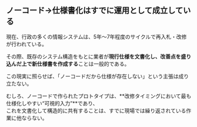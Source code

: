 ## ノーコード→仕様書化はすでに運用として成立している

現在、行政の多くの情報システムは、5年〜7年程度のサイクルで再入札・改修が行われている。

その際、既存のシステム構造をもとに業者が**現行仕様を文書化し、改善点を盛り込んだ上で新仕様書を作成する**ことは一般的である。

この現実に照らせば、「ノーコードだから仕様が存在しない」という主張は成り立たない。

むしろ、ノーコードで作られたプロトタイプは、**改修タイミングにおいて最も仕様化しやすい“可視的入力”**であり、  
これを文書化して構造的に共有することは、すでに現場では繰り返されている作業に他ならない。
